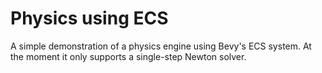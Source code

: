 # Physics using ECS

A simple demonstration of a physics engine using Bevy's ECS system. At the moment it only supports a single-step Newton solver.
